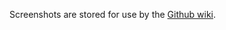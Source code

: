 Screenshots are stored for use by the [Github wiki](https://github.com/planetarypraxis/smartforests/wiki).